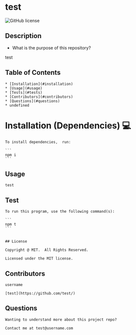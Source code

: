 # test
  ![GitHub license](https://img.shields.io/badge/license-MIT-yellowgreen.svg)

  ## Description
  * What is the purpose of this repository?<br/>

  test

  ## Table of Contents
    * [Installation](#installation)
    * [Usage](#usage)
    * [Tests](#tests)
    * [Contributors](#contributors)
    * [Questions](#questions)
    * undefined
  
  # Installation (Dependencies) 💻

    To install dependencies,  run:

    ```
    npm i
    ```

  ## Usage

    test

  ## Test

    To run this program, use the following command(s):

    ```
    npm t
    ```

    
    ## License

    Copyright @ MIT.  All Rights Reserved.

    Licensed under the MIT license.
    
    
  ## Contributors

    username

    [test](https://github.com/test/)

  ## Questions

    Wanting to understand more about this project repo?

    Contact me at test@username.com

